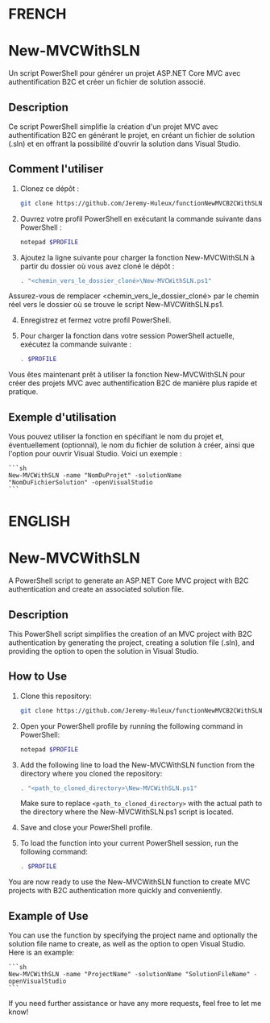 # FRENCH
# New-MVCWithSLN
Un script PowerShell pour générer un projet ASP.NET Core MVC avec authentification B2C et créer un fichier de solution associé.

## Description
Ce script PowerShell simplifie la création d'un projet MVC avec authentification B2C en générant le projet, en créant un fichier de solution (.sln) et en offrant la possibilité d'ouvrir la solution dans Visual Studio.

## Comment l'utiliser

1. Clonez ce dépôt :
   ```sh
   git clone https://github.com/Jeremy-Huleux/functionNewMVCB2CWithSLN.git
   ```
2. Ouvrez votre profil PowerShell en exécutant la commande suivante dans PowerShell :

    ```sh
    notepad $PROFILE
    ```

3. Ajoutez la ligne suivante pour charger la fonction New-MVCWithSLN à partir du dossier où vous avez cloné le dépôt :

    ```sh
    . "<chemin_vers_le_dossier_cloné>\New-MVCWithSLN.ps1"
    ```

Assurez-vous de remplacer <chemin_vers_le_dossier_cloné> par le chemin réel vers le dossier où se trouve le script New-MVCWithSLN.ps1.

4. Enregistrez et fermez votre profil PowerShell.

5. Pour charger la fonction dans votre session PowerShell actuelle, exécutez la commande suivante :

    ```sh
    . $PROFILE
    ```

Vous êtes maintenant prêt à utiliser la fonction New-MVCWithSLN pour créer des projets MVC avec authentification B2C de manière plus rapide et pratique.

## Exemple d'utilisation

Vous pouvez utiliser la fonction en spécifiant le nom du projet et, éventuellement (optionnal), le nom du fichier de solution à créer, ainsi que l'option pour ouvrir Visual Studio. Voici un exemple :

    ```sh
    New-MVCWithSLN -name "NomDuProjet" -solutionName "NomDuFichierSolution" -openVisualStudio
    ```

# ENGLISH
# New-MVCWithSLN
A PowerShell script to generate an ASP.NET Core MVC project with B2C authentication and create an associated solution file.

## Description
This PowerShell script simplifies the creation of an MVC project with B2C authentication by generating the project, creating a solution file (.sln), and providing the option to open the solution in Visual Studio.

## How to Use

1. Clone this repository:
   ```sh
   git clone https://github.com/Jeremy-Huleux/functionNewMVCB2CWithSLN.git
   ```

2. Open your PowerShell profile by running the following command in PowerShell:
    ```sh
    notepad $PROFILE
    ```

3. Add the following line to load the New-MVCWithSLN function from the directory where you cloned the repository:

   ```powershell
   . "<path_to_cloned_directory>\New-MVCWithSLN.ps1"
   ```
   Make sure to replace `<path_to_cloned_directory>` with the actual path to the directory where the New-MVCWithSLN.ps1 script is located.

4. Save and close your PowerShell profile.

5. To load the function into your current PowerShell session, run the following command:

    ```sh
    . $PROFILE
    ```

You are now ready to use the New-MVCWithSLN function to create MVC projects with B2C authentication more quickly and conveniently.

## Example of Use

You can use the function by specifying the project name and optionally the solution file name to create, as well as the option to open Visual Studio. Here is an example:

    ```sh
    New-MVCWithSLN -name "ProjectName" -solutionName "SolutionFileName" -openVisualStudio
    ```

If you need further assistance or have any more requests, feel free to let me know!
